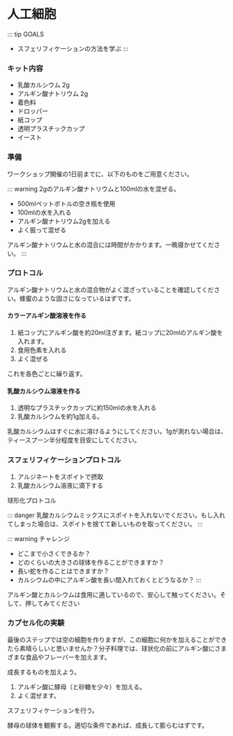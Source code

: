 # 人工細胞

::: tip GOALS
- スフェリフィケーションの方法を学ぶ
:::

### キット内容

- 乳酸カルシウム 2g
- アルギン酸ナトリウム 2g
- 着色料
- ドロッパー
- 紙コップ
- 透明プラスチックカップ
- イースト

### 準備

ワークショップ開催の1日前までに、以下のものをご用意ください。

::: warning 2gのアルギン酸ナトリウムと100mlの水を混ぜる。
- 500mlペットボトルの空き瓶を使用
- 100mlの水を入れる
- アルギン酸ナトリウム2gを加える
- よく振って混ぜる

アルギン酸ナトリウムと水の混合には時間がかかります。一晩寝かせてください。
:::

### プロトコル

アルギン酸ナトリウムと水の混合物がよく混ざっていることを確認してください。蜂蜜のような固さになっているはずです。

#### カラーアルギン酸溶液を作る

1. 紙コップにアルギン酸を約20ml注ぎます。紙コップに20mlのアルギン酸を入れます。
2. 食用色素を入れる
3. よく混ぜる

これを各色ごとに繰り返す。

#### 乳酸カルシウム溶液を作る

1. 透明なプラスチックカップに約150mlの水を入れる
2. 乳酸カルシウムを約1g加える。

乳酸カルシウムはすぐに水に溶けるようにしてください。1gが測れない場合は、ティースプーン半分程度を目安にしてください。


### スフェリフィケーションプロトコル

1. アルジネートをスポイトで摂取
2. 乳酸カルシウム溶液に滴下する

球形化プロトコル

::: danger
乳酸カルシウムミックスにスポイトを入れないでください。もし入れてしまった場合は、スポイトを捨てて新しいものを取ってください。
:::

::: warning チャレンジ
- どこまで小さくできるか？
- どのくらいの大きさの球体を作ることができますか？
- 長い蛇を作ることはできますか？
- カルシウムの中にアルギン酸を長い間入れておくとどうなるか？
:::

アルギン酸とカルシウムは食用に適しているので、安心して触ってください。そして、押してみてください

### カプセル化の実験

最後のステップでは空の細胞を作りますが、この細胞に何かを加えることができたら素晴らしいと思いませんか？分子料理では、球状化の前にアルギン酸にさまざまな食品やフレーバーを加えます。

成長するものを加えよう。

1. アルギン酸に酵母（と砂糖を少々）を加える。
2. よく混ぜます。

スフェリフィケーションを行う。

酵母の球体を観察する。適切な条件であれば、成長して膨らむはずです。
